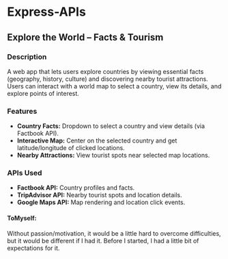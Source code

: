 # Express-APIs

## Explore the World – Facts & Tourism
### Description
A web app that lets users explore countries by viewing essential facts (geography, history, culture) and discovering nearby tourist attractions. Users can interact with a world map to select a country, view its details, and explore points of interest.

### Features
- **Country Facts:** Dropdown to select a country and view details (via Factbook API).
- **Interactive Map:** Center on the selected country and get latitude/longitude of clicked locations.
- **Nearby Attractions:** View tourist spots near selected map locations.

### APIs Used
- **Factbook API:** Country profiles and facts.
- **TripAdvisor API:** Nearby tourist spots and location details.
- **Google Maps API:** Map rendering and location click events.

#### ToMyself:
Without passion/motivation, it would be a little hard to overcome difficulties, but it would be different if I had it. Before I started, I had a little bit of expectations for it. 
